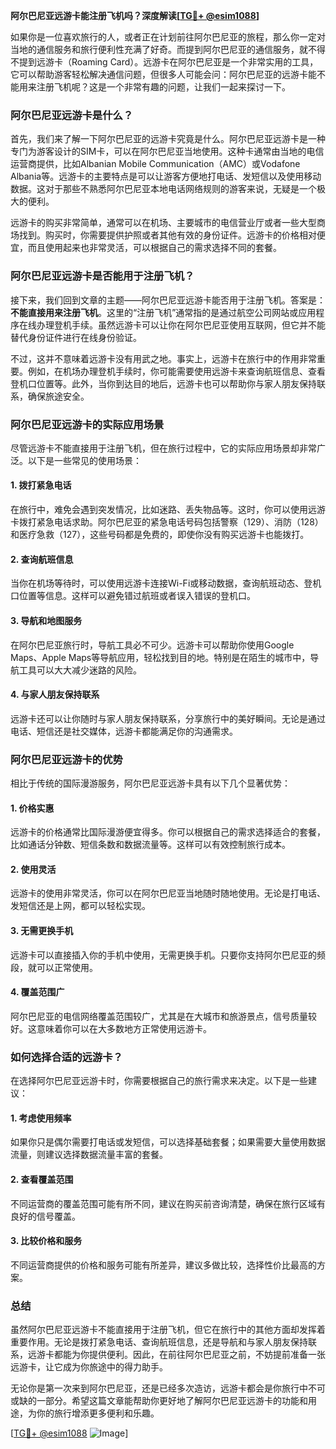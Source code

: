 **阿尔巴尼亚远游卡能注册飞机吗？深度解读[[TG💪+ @esim1088](https://t.me/s/esim1088)]**

如果你是一位喜欢旅行的人，或者正在计划前往阿尔巴尼亚的旅程，那么你一定对当地的通信服务和旅行便利性充满了好奇。而提到阿尔巴尼亚的通信服务，就不得不提到远游卡（Roaming Card）。远游卡在阿尔巴尼亚是一个非常实用的工具，它可以帮助游客轻松解决通信问题，但很多人可能会问：阿尔巴尼亚的远游卡能不能用来注册飞机呢？这是一个非常有趣的问题，让我们一起来探讨一下。

### 阿尔巴尼亚远游卡是什么？

首先，我们来了解一下阿尔巴尼亚的远游卡究竟是什么。阿尔巴尼亚远游卡是一种专门为游客设计的SIM卡，可以在阿尔巴尼亚当地使用。这种卡通常由当地的电信运营商提供，比如Albanian Mobile Communication（AMC）或Vodafone Albania等。远游卡的主要特点是可以让游客方便地打电话、发短信以及使用移动数据。这对于那些不熟悉阿尔巴尼亚本地电话网络规则的游客来说，无疑是一个极大的便利。

远游卡的购买非常简单，通常可以在机场、主要城市的电信营业厅或者一些大型商场找到。购买时，你需要提供护照或者其他有效的身份证件。远游卡的价格相对便宜，而且使用起来也非常灵活，可以根据自己的需求选择不同的套餐。

### 阿尔巴尼亚远游卡是否能用于注册飞机？

接下来，我们回到文章的主题——阿尔巴尼亚远游卡能否用于注册飞机。答案是：**不能直接用来注册飞机**。这里的“注册飞机”通常指的是通过航空公司网站或应用程序在线办理登机手续。虽然远游卡可以让你在阿尔巴尼亚使用互联网，但它并不能替代身份证件进行在线身份验证。

不过，这并不意味着远游卡没有用武之地。事实上，远游卡在旅行中的作用非常重要。例如，在机场办理登机手续时，你可能需要使用远游卡来查询航班信息、查看登机口位置等。此外，当你到达目的地后，远游卡也可以帮助你与家人朋友保持联系，确保旅途安全。

### 阿尔巴尼亚远游卡的实际应用场景

尽管远游卡不能直接用于注册飞机，但在旅行过程中，它的实际应用场景却非常广泛。以下是一些常见的使用场景：

#### 1. **拨打紧急电话**
   在旅行中，难免会遇到突发情况，比如迷路、丢失物品等。这时，你可以使用远游卡拨打紧急电话求助。阿尔巴尼亚的紧急电话号码包括警察（129）、消防（128）和医疗急救（127），这些号码都是免费的，即使你没有购买远游卡也能拨打。

#### 2. **查询航班信息**
   当你在机场等待时，可以使用远游卡连接Wi-Fi或移动数据，查询航班动态、登机口位置等信息。这样可以避免错过航班或者误入错误的登机口。

#### 3. **导航和地图服务**
   在阿尔巴尼亚旅行时，导航工具必不可少。远游卡可以帮助你使用Google Maps、Apple Maps等导航应用，轻松找到目的地。特别是在陌生的城市中，导航工具可以大大减少迷路的风险。

#### 4. **与家人朋友保持联系**
   远游卡还可以让你随时与家人朋友保持联系，分享旅行中的美好瞬间。无论是通过电话、短信还是社交媒体，远游卡都能满足你的沟通需求。

### 阿尔巴尼亚远游卡的优势

相比于传统的国际漫游服务，阿尔巴尼亚远游卡具有以下几个显著优势：

#### 1. **价格实惠**
   远游卡的价格通常比国际漫游便宜得多。你可以根据自己的需求选择适合的套餐，比如通话分钟数、短信条数和数据流量等。这样可以有效控制旅行成本。

#### 2. **使用灵活**
   远游卡的使用非常灵活，你可以在阿尔巴尼亚当地随时随地使用。无论是打电话、发短信还是上网，都可以轻松实现。

#### 3. **无需更换手机**
   远游卡可以直接插入你的手机中使用，无需更换手机。只要你支持阿尔巴尼亚的频段，就可以正常使用。

#### 4. **覆盖范围广**
   阿尔巴尼亚的电信网络覆盖范围较广，尤其是在大城市和旅游景点，信号质量较好。这意味着你可以在大多数地方正常使用远游卡。

### 如何选择合适的远游卡？

在选择阿尔巴尼亚远游卡时，你需要根据自己的旅行需求来决定。以下是一些建议：

#### 1. **考虑使用频率**
   如果你只是偶尔需要打电话或发短信，可以选择基础套餐；如果需要大量使用数据流量，则建议选择数据流量丰富的套餐。

#### 2. **查看覆盖范围**
   不同运营商的覆盖范围可能有所不同，建议在购买前咨询清楚，确保在旅行区域有良好的信号覆盖。

#### 3. **比较价格和服务**
   不同运营商提供的价格和服务可能有所差异，建议多做比较，选择性价比最高的方案。

### 总结

虽然阿尔巴尼亚远游卡不能直接用于注册飞机，但它在旅行中的其他方面却发挥着重要作用。无论是拨打紧急电话、查询航班信息，还是导航和与家人朋友保持联系，远游卡都能为你提供便利。因此，在前往阿尔巴尼亚之前，不妨提前准备一张远游卡，让它成为你旅途中的得力助手。

无论你是第一次来到阿尔巴尼亚，还是已经多次造访，远游卡都会是你旅行中不可或缺的一部分。希望这篇文章能帮助你更好地了解阿尔巴尼亚远游卡的功能和用途，为你的旅行增添更多便利和乐趣。

[[TG💪+ @esim1088](https://t.me/s/esim1088) ![Image](https://i.postimg.cc/4NQfJmqS/Snipaste-2025-05-13-00-14-12.png)]